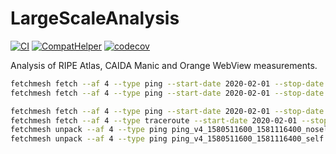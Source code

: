# LargeScaleAnalysis

[![CI](https://github.com/SmartMonitoringSchemes/LargeScaleAnalysis/workflows/CI/badge.svg)](https://github.com/SmartMonitoringSchemes/LargeScaleAnalysis/actions?query=workflow%3ACI)
[![CompatHelper](https://github.com/SmartMonitoringSchemes/LargeScaleAnalysis/workflows/CompatHelper/badge.svg)](https://github.com/SmartMonitoringSchemes/LargeScaleAnalysis/actions?query=workflow%3ACompatHelper)
[![codecov](https://codecov.io/gh/SmartMonitoringSchemes/LargeScaleAnalysis/branch/master/graph/badge.svg?token=y6czEJl29S)](https://codecov.io/gh/SmartMonitoringSchemes/LargeScaleAnalysis)

Analysis of RIPE Atlas, CAIDA Manic and Orange WebView measurements.

```bash
fetchmesh fetch --af 4 --type ping --start-date 2020-02-01 --stop-date 2020-02-08 --dry-run --sample-pairs 0.01 --half --no-self --save-pairs mesh_half_noself_001.pairs --jobs 4
fetchmesh fetch --af 4 --type ping --start-date 2020-02-01 --stop-date 2020-02-08 --dry-run --only-self --save-pairs mesh_self.pairs --jobs 4

fetchmesh fetch --af 4 --type ping --start-date 2020-02-01 --stop-date 2020-02-08 --load-pairs mesh_half_noself_001.pairs --jobs 4 --dir ping_v4_1580511600_1581116400_noself
fetchmesh fetch --af 4 --type traceroute --start-date 2020-02-01 --stop-date 2020-02-08 --load-pairs mesh_half_noself_001.pairs --jobs 4 --dir ping_v4_1580511600_1581116400_self
fetchmesh unpack --af 4 --type ping ping_v4_1580511600_1581116400_noself ping_v4_1580511600_1581116400_noself_pairs
fetchmesh unpack --af 4 --type ping ping_v4_1580511600_1581116400_self ping_v4_1580511600_1581116400_self_pairs
```
